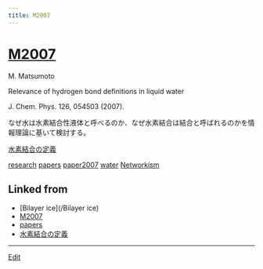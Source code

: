 ```yaml
---
title: M2007
---
```

# [M2007](/M2007)

M. Matsumoto

Relevance of hydrogen bond definitions in liquid water

J. Chem. Phys. 126, 054503 (2007).



なぜ水は水素結合性液体と呼べるのか、なぜ水素結合は結合と呼ばれるのかを情報理論に基いて検討する。

[水素結合の定義](/水素結合の定義)

[research](/research) [papers](/papers) [paper2007](/paper2007) [water](/water) [Networkism](/Networkism)





## Linked from

* [Bilayer ice](/Bilayer ice)
* [M2007](/M2007)
* [papers](/papers)
* [水素結合の定義](/水素結合の定義)


----

[Edit](https://github.com/vitroid/vitroid.github.io/edit/master/MD/M2007.md)


